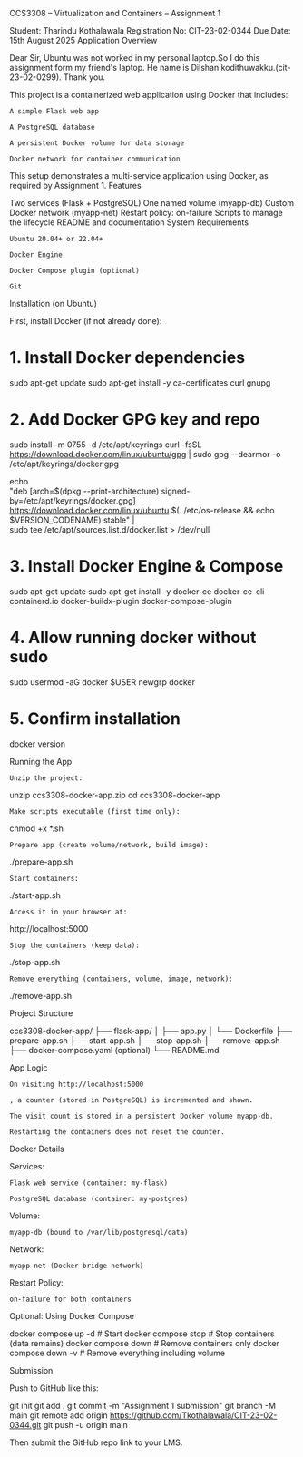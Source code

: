 CCS3308 – Virtualization and Containers – Assignment 1

 Student: Tharindu Kothalawala
 Registration No: CIT-23-02-0344
 Due Date: 15th August 2025
 Application Overview

Dear Sir,
Ubuntu was not worked in my personal laptop.So I do this assignment form my friend's laptop. He name is Dilshan kodithuwakku.(cit-23-02-0299).
Thank you.

This project is a containerized web application using Docker that includes:

    A simple Flask web app

    A PostgreSQL database

    A persistent Docker volume for data storage

    Docker network for container communication

This setup demonstrates a multi-service application using Docker, as required by Assignment 1.
 Features

 Two services (Flask + PostgreSQL)
 One named volume (myapp-db)
 Custom Docker network (myapp-net)
 Restart policy: on-failure
 Scripts to manage the lifecycle
 README and documentation
 System Requirements

    Ubuntu 20.04+ or 22.04+

    Docker Engine

    Docker Compose plugin (optional)

    Git

 Installation (on Ubuntu)

First, install Docker (if not already done):

# 1. Install Docker dependencies
sudo apt-get update
sudo apt-get install -y ca-certificates curl gnupg

# 2. Add Docker GPG key and repo
sudo install -m 0755 -d /etc/apt/keyrings
curl -fsSL https://download.docker.com/linux/ubuntu/gpg | sudo gpg --dearmor -o /etc/apt/keyrings/docker.gpg

echo \
  "deb [arch=$(dpkg --print-architecture) signed-by=/etc/apt/keyrings/docker.gpg] \
  https://download.docker.com/linux/ubuntu $(. /etc/os-release && echo $VERSION_CODENAME) stable" | \
  sudo tee /etc/apt/sources.list.d/docker.list > /dev/null

# 3. Install Docker Engine & Compose
sudo apt-get update
sudo apt-get install -y docker-ce docker-ce-cli containerd.io docker-buildx-plugin docker-compose-plugin

# 4. Allow running docker without sudo
sudo usermod -aG docker $USER
newgrp docker

# 5. Confirm installation
docker version

 Running the App

    Unzip the project:

unzip ccs3308-docker-app.zip
cd ccs3308-docker-app

    Make scripts executable (first time only):

chmod +x *.sh

    Prepare app (create volume/network, build image):

./prepare-app.sh

    Start containers:

./start-app.sh

    Access it in your browser at:

http://localhost:5000

    Stop the containers (keep data):

./stop-app.sh

    Remove everything (containers, volume, image, network):

./remove-app.sh

 Project Structure

ccs3308-docker-app/
├── flask-app/
│   ├── app.py
│   └── Dockerfile
├── prepare-app.sh
├── start-app.sh
├── stop-app.sh
├── remove-app.sh
├── docker-compose.yaml  (optional)
└── README.md

 App Logic

    On visiting http://localhost:5000

    , a counter (stored in PostgreSQL) is incremented and shown.

    The visit count is stored in a persistent Docker volume myapp-db.

    Restarting the containers does not reset the counter.

 Docker Details

 Services:

    Flask web service (container: my-flask)

    PostgreSQL database (container: my-postgres)

 Volume:

    myapp-db (bound to /var/lib/postgresql/data)

 Network:

    myapp-net (Docker bridge network)

 Restart Policy:

    on-failure for both containers

 Optional: Using Docker Compose

docker compose up -d       # Start
docker compose stop        # Stop containers (data remains)
docker compose down        # Remove containers only
docker compose down -v     # Remove everything including volume

 Submission

Push to GitHub like this:

git init
git add .
git commit -m "Assignment 1 submission"
git branch -M main
git remote add origin https://github.com/Tkothalawala/CIT-23-02-0344.git
git push -u origin main

Then submit the GitHub repo link to your LMS.
